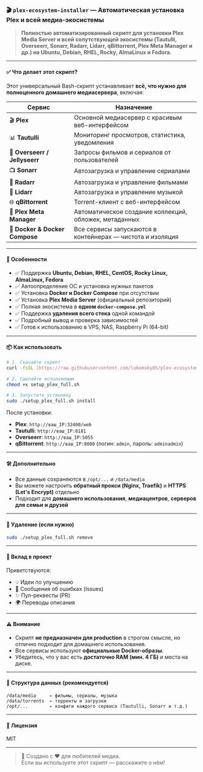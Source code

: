 ### 🎬 `plex-ecosystem-installer` — Автоматическая установка Plex и всей медиа-экосистемы

> **Полностью автоматизированный скрипт для установки Plex Media Server и всей сопутствующей экосистемы (Tautulli, Overseerr, Sonarr, Radarr, Lidarr, qBittorrent, Plex Meta Manager и др.) на Ubuntu, Debian, RHEL, Rocky, AlmaLinux и Fedora.**

---

#### ✅ Что делает этот скрипт?

Этот универсальный Bash-скрипт устанавливает **всё, что нужно для полноценного домашнего медиасервера**, включая:

| Сервис | Назначение |
|-------|-----------|
| 🎬 **Plex** | Основной медиасервер с красивым веб-интерфейсом |
| 📊 **Tautulli** | Мониторинг просмотров, статистика, уведомления |
| 🔔 **Overseerr / Jellyseerr** | Запросы фильмов и сериалов от пользователей |
| 📺 **Sonarr** | Автозагрузка и управление сериалами |
| 🎥 **Radarr** | Автозагрузка и управление фильмами |
| 🎵 **Lidarr** | Автозагрузка и управление музыкой |
| 🌐 **qBittorrent** | Torrent-клиент с веб-интерфейсом |
| 🧩 **Plex Meta Manager** | Автоматическое создание коллекций, обложек, метаданных |
| 🐳 **Docker & Docker Compose** | Все сервисы запускаются в контейнерах — чистота и изоляция |

---

#### 🚀 Особенности

- ✅ Поддержка **Ubuntu, Debian, RHEL, CentOS, Rocky Linux, AlmaLinux, Fedora**
- ✅ Автоопределение ОС и установка нужных пакетов
- ✅ Установка **Docker и Docker Compose** при отсутствии
- ✅ Установка **Plex Media Server** (официальный репозиторий)
- ✅ Полная экосистема в **одном `docker-compose.yml`**
- ✅ Поддержка **удаления всего стека** одной командой
- ✅ Подробный вывод и проверка зависимостей
- ✅ Готов к использованию в VPS, NAS, Raspberry Pi (64-bit)

---

#### 📦 Как использовать

```bash
# 1. Скачайте скрипт
curl -fsSL [https://raw.githubusercontent.com/lukomsky85/plex-ecosystem-installer/main/setup_plex_full.sh](https://raw.githubusercontent.com/lukomsky85/plex_setup/main/setup_plex_full.sh) -o setup_plex_full.sh

# 2. Сделайте исполняемым
chmod +x setup_plex_full.sh

# 3. Запустите установку
sudo ./setup_plex_full.sh install
```

После установки:
- **Plex**: `http://ваш_IP:32400/web`
- **Tautulli**: `http://ваш_IP:8181`
- **Overseerr**: `http://ваш_IP:5055`
- **qBittorrent**: `http://ваш_IP:8080` (логин: `admin`, пароль: `adminadmin`)

---

#### 🛠️ Дополнительно

- Все данные сохраняются в `/opt/...` и `/data/media`
- Вы можете настроить **обратный прокси (Nginx, Traefik)** и **HTTPS (Let's Encrypt)** отдельно
- Подходит для **домашнего использования**, **медиацентров**, **серверов для семьи и друзей**

---

#### 🧹 Удаление (если нужно)

```bash
sudo ./setup_plex_full.sh remove
```

---

#### 🤝 Вклад в проект

Приветствуются:
- 💡 Идеи по улучшению
- 🐛 Сообщения об ошибках (Issues)
- ✨ Пул-реквесты (PR)
- 🌍 Переводы описания

---

#### ⚠️ Внимание

- Скрипт **не предназначен для production** в строгом смысле, но отлично подходит для домашнего использования.
- Все сервисы используют **официальные Docker-образы**.
- Убедитесь, что у вас есть **достаточно RAM (мин. 4 ГБ)** и места на диске.

---

#### 📁 Структура данных (рекомендуется)

```
/data/media     ← фильмы, сериалы, музыка
/data/torrents  ← торренты и загрузки
/opt/...        ← конфиги каждого сервиса (Tautulli, Sonarr и т.д.)
```

---

#### 📄 Лицензия

MIT

---

> 🔗 Создано с ❤️ для любителей медиа.  
> Если вы используете этот скрипт — расскажите о нём!
